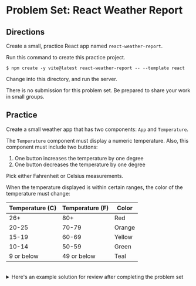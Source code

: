 # Problem Set: React Weather Report

## Directions

Create a small, practice React app named `react-weather-report`.

Run this command to create this practice project.

```
$ npm create -y vite@latest react-weather-report -- --template react
```

Change into this directory, and run the server.

There is no submission for this problem set. Be prepared to share your work in small groups.

## Practice

Create a small weather app that has two components: `App` and `Temperature`.

The `Temperature` component must display a numeric temperature. Also, this component must include two buttons:

1. One button increases the temperature by one degree
1. One button decreases the temperature by one degree

Pick either Fahrenheit or Celsius measurements.

When the temperature displayed is within certain ranges, the color of the temperature must change:

| Temperature (C) | Temperature (F) | Color  |
| --------------- | --------------- | ------ |
| 26+             | 80+             | Red    |
| 20-25           | 70-79           | Orange |
| 15-19           | 60-69           | Yellow |
| 10-14           | 50-59           | Green  |
| 9 or below      | 49 or below     | Teal   |

<br />

<details>

<summary>Here's an example solution for review after completing the problem set</summary>

[React Weather Report Problem Set Solution](https://github.com/AdaAnswers/react-weather-report)

It's ok if this solution looks different than what you came up with. Consider discussing your approach with a classmate to see how others tackled this problem set.
</details>